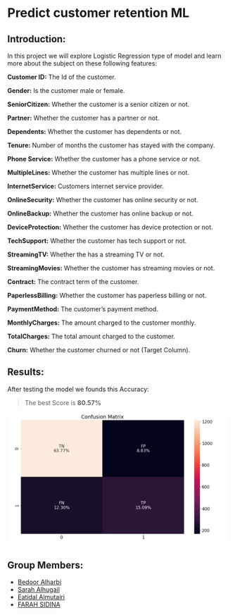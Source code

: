 # Predict customer retention ML

<a id='Introduction'></a>
## Introduction:
In this project we will explore Logistic Regression type of model and learn more about the subject on these following features:

**Customer ID:** The Id of the customer.

**Gender:** Is the customer male or female.

**SeniorCitizen:** Whether the customer is a senior citizen or not.

**Partner:** Whether the customer has a partner or not.

**Dependents:** Whether the customer has dependents or not.

**Tenure:** Number of months the customer has stayed with the company.

**Phone Service:** Whether the customer has a phone service or not.

**MultipleLines:** Whether the customer has multiple lines or not.

**InternetService:** Customers internet service provider.

**OnlineSecurity:** Whether the customer has online security or not.

**OnlineBackup:** Whether the customer has online backup or not.

**DeviceProtection:** Whether the customer has device protection or not.

**TechSupport:** Whether the customer has tech support or not.

**StreamingTV:** Whether the has a streaming TV or not.

**StreamingMovies:** Whether the customer has streaming movies or not.

**Contract:** The contract term of the customer.

**PaperlessBilling:** Whether the customer has paperless billing or not.

**PaymentMethod:** The customer’s payment method.

**MonthlyCharges:** The amount charged to the customer monthly.

**TotalCharges:** The total amount charged to the customer.

**Churn:** Whether the customer churned or not (Target Column).



<a id='Results'></a>
## Results:
After testing the model we founds this Accuracy:

> The best Score is **80.57%**

![Confugion Matrix](CM.jpg)

<a id='Group Members'></a>
## Group Members:
- [Bedoor Alharbi](https://github.com/ibedoor)
- [Sarah Alhugail](https://github.com/SarahAlhugail)
- [Eatidal Almutairi](https://github.com/eatidal)
- [FARAH SIDINA](https://github.com/faro7ah)



